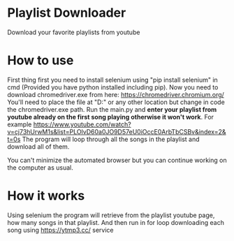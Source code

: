 # Playlist Downloader
Download your favorite playlists from youtube


# How to use
First thing first you need to install selenium using "pip install selenium" in cmd (Provided you have python installed including pip).
Now you need to download chromedriver.exe from here: https://chromedriver.chromium.org/ You'll need to place the file at "D:\"
or any other location but change in code the chromedriver.exe path.
Run the main.py and **enter your playlist from youtube already on the first song playing otherwise it won't work**. For example https://www.youtube.com/watch?v=cj73hUrwM1s&list=PLOlvD60a0JO9D57eU0iOccE0ArbTbCSBv&index=2&t=0s
The program will loop through all the songs in the playlist and download all of them.

You can't minimize the automated browser but you can continue working on the computer as usual.

# How it works
Using selenium the program will retrieve from the playlist youtube page, how many songs in that playlist. And then run in for loop downloading each song using https://ytmp3.cc/ service
